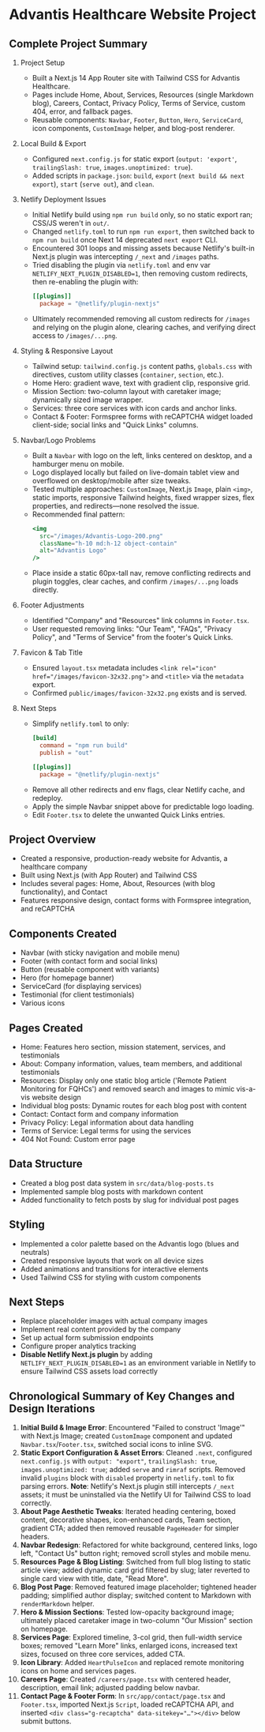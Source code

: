 # Advantis Healthcare Website Project

## Complete Project Summary

1. Project Setup
   - Built a Next.js 14 App Router site with Tailwind CSS for Advantis Healthcare.
   - Pages include Home, About, Services, Resources (single Markdown blog), Careers, Contact, Privacy Policy, Terms of Service, custom 404, error, and fallback pages.
   - Reusable components: `Navbar`, `Footer`, `Button`, `Hero`, `ServiceCard`, icon components, `CustomImage` helper, and blog-post renderer.

2. Local Build & Export
   - Configured `next.config.js` for static export (`output: 'export'`, `trailingSlash: true`, `images.unoptimized: true`).
   - Added scripts in `package.json`: `build`, `export` (`next build && next export`), `start` (`serve out`), and `clean`.

3. Netlify Deployment Issues
   - Initial Netlify build using `npm run build` only, so no static export ran; CSS/JS weren't in `out/`.
   - Changed `netlify.toml` to run `npm run export`, then switched back to `npm run build` once Next 14 deprecated `next export` CLI.
   - Encountered 301 loops and missing assets because Netlify's built-in Next.js plugin was intercepting `/_next` and `/images` paths.
   - Tried disabling the plugin via `netlify.toml` and env var `NETLIFY_NEXT_PLUGIN_DISABLED=1`, then removing custom redirects, then re-enabling the plugin with:
     ```toml
     [[plugins]]
       package = "@netlify/plugin-nextjs"
     ```
   - Ultimately recommended removing all custom redirects for `/images` and relying on the plugin alone, clearing caches, and verifying direct access to `/images/...png`.

4. Styling & Responsive Layout
   - Tailwind setup: `tailwind.config.js` content paths, `globals.css` with directives, custom utility classes (`container`, `section`, etc.).
   - Home Hero: gradient wave, text with gradient clip, responsive grid.
   - Mission Section: two-column layout with caretaker image; dynamically sized image wrapper.
   - Services: three core services with icon cards and anchor links.
   - Contact & Footer: Formspree forms with reCAPTCHA widget loaded client-side; social links and "Quick Links" columns.

5. Navbar/Logo Problems
   - Built a `Navbar` with logo on the left, links centered on desktop, and a hamburger menu on mobile.
   - Logo displayed locally but failed on live-domain tablet view and overflowed on desktop/mobile after size tweaks.
   - Tested multiple approaches: `CustomImage`, Next.js `Image`, plain `<img>`, static imports, responsive Tailwind heights, fixed wrapper sizes, flex properties, and redirects—none resolved the issue.
   - Recommended final pattern:
     ```jsx
     <img
       src="/images/Advantis-Logo-200.png"
       className="h-10 md:h-12 object-contain"
       alt="Advantis Logo"
     />
     ```
   - Place inside a static 60px-tall nav, remove conflicting redirects and plugin toggles, clear caches, and confirm `/images/...png` loads directly.

6. Footer Adjustments
   - Identified "Company" and "Resources" link columns in `Footer.tsx`.
   - User requested removing links: "Our Team", "FAQs", "Privacy Policy", and "Terms of Service" from the footer's Quick Links.

7. Favicon & Tab Title
   - Ensured `layout.tsx` metadata includes `<link rel="icon" href="/images/favicon-32x32.png">` and `<title>` via the `metadata` export.
   - Confirmed `public/images/favicon-32x32.png` exists and is served.

8. Next Steps
   - Simplify `netlify.toml` to only:
     ```toml
     [build]
       command = "npm run build"
       publish = "out"

     [[plugins]]
       package = "@netlify/plugin-nextjs"
     ```
   - Remove all other redirects and env flags, clear Netlify cache, and redeploy.
   - Apply the simple Navbar snippet above for predictable logo loading.
   - Edit `Footer.tsx` to delete the unwanted Quick Links entries.

## Project Overview
- Created a responsive, production-ready website for Advantis, a healthcare company
- Built using Next.js (with App Router) and Tailwind CSS
- Includes several pages: Home, About, Resources (with blog functionality), and Contact
- Features responsive design, contact forms with Formspree integration, and reCAPTCHA

## Components Created
- Navbar (with sticky navigation and mobile menu)
- Footer (with contact form and social links)
- Button (reusable component with variants)
- Hero (for homepage banner)
- ServiceCard (for displaying services)
- Testimonial (for client testimonials)
- Various icons

## Pages Created
- Home: Features hero section, mission statement, services, and testimonials
- About: Company information, values, team members, and additional testimonials
- Resources: Display only one static blog article ('Remote Patient Monitoring for FQHCs') and removed search and images to mimic vis-a-vis website design
- Individual blog posts: Dynamic routes for each blog post with content
- Contact: Contact form and company information
- Privacy Policy: Legal information about data handling
- Terms of Service: Legal terms for using the services
- 404 Not Found: Custom error page

## Data Structure
- Created a blog post data system in `src/data/blog-posts.ts`
- Implemented sample blog posts with markdown content
- Added functionality to fetch posts by slug for individual post pages

## Styling
- Implemented a color palette based on the Advantis logo (blues and neutrals)
- Created responsive layouts that work on all device sizes
- Added animations and transitions for interactive elements
- Used Tailwind CSS for styling with custom components

## Next Steps
- Replace placeholder images with actual company images
- Implement real content provided by the company
- Set up actual form submission endpoints
- Configure proper analytics tracking
- **Disable Netlify Next.js plugin** by adding `NETLIFY_NEXT_PLUGIN_DISABLED=1` as an environment variable in Netlify to ensure Tailwind CSS assets load correctly

## Chronological Summary of Key Changes and Design Iterations
1. **Initial Build & Image Error**: Encountered "Failed to construct 'Image'" with Next.js Image; created `CustomImage` component and updated `Navbar.tsx`/`Footer.tsx`, switched social icons to inline SVG.
2. **Static Export Configuration & Asset Errors**: Cleaned `.next`, configured `next.config.js` with `output: "export"`, `trailingSlash: true`, `images.unoptimized: true`; added `serve` and `rimraf` scripts. Removed invalid `plugins` block with `disabled` property in `netlify.toml` to fix parsing errors. **Note**: Netlify's Next.js plugin still intercepts `/_next` assets; it must be uninstalled via the Netlify UI for Tailwind CSS to load correctly.
3. **About Page Aesthetic Tweaks**: Iterated heading centering, boxed content, decorative shapes, icon-enhanced cards, Team section, gradient CTA; added then removed reusable `PageHeader` for simpler headers.
4. **Navbar Redesign**: Refactored for white background, centered links, logo left, "Contact Us" button right; removed scroll styles and mobile menu.
5. **Resources Page & Blog Listing**: Switched from full blog listing to static article view; added dynamic card grid filtered by slug; later reverted to single card view with title, date, "Read More".
6. **Blog Post Page**: Removed featured image placeholder; tightened header padding; simplified author display; switched content to Markdown with `renderMarkdown` helper.
7. **Hero & Mission Sections**: Tested low-opacity background image; ultimately placed caretaker image in two-column "Our Mission" section on homepage.
8. **Services Page**: Explored timeline, 3-col grid, then full-width service boxes; removed "Learn More" links, enlarged icons, increased text sizes, focused on three core services, added CTA.
9. **Icon Library**: Added `HeartPulseIcon` and replaced remote monitoring icons on home and services pages.
10. **Careers Page**: Created `/careers/page.tsx` with centered header, description, email link; adjusted padding below navbar.
11. **Contact Page & Footer Form**: In `src/app/contact/page.tsx` and `Footer.tsx`, imported Next.js `Script`, loaded reCAPTCHA API, and inserted `<div class="g-recaptcha" data-sitekey="…"></div>` below submit buttons. 